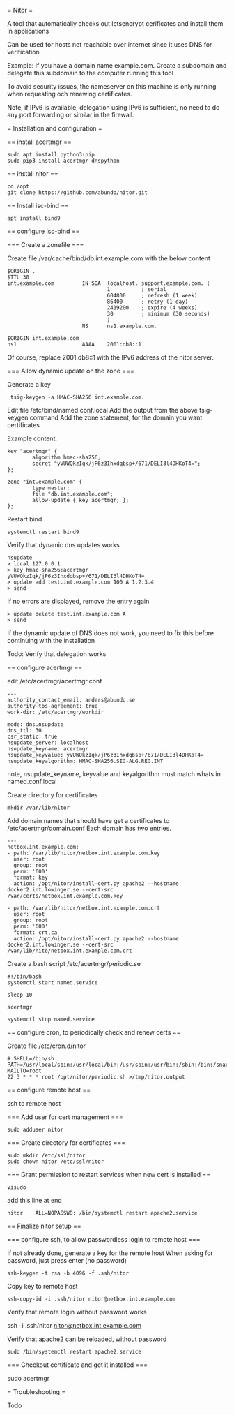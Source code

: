 = Nitor =

A tool that automatically checks out letsencrypt cerificates and install them
in applications

Can be used for hosts not reachable over internet since it uses DNS for verification

Example:
If you have a domain name example.com. Create a subdomain and delegate this subdomain
to the computer running this tool

To avoid security issues, the nameserver on this machine is only running when requesting
och renewing certificates.

Note, if IPv6 is available, delegation using IPv6 is sufficient, no need to do any
port forwarding or similar in the firewall.


= Installation and configuration =


== install acertmgr ==

    sudo apt install python3-pip
    sudo pip3 install acertmgr dnspython


== install nitor ==

    cd /opt
    git clone https://github.com/abundo/nitor.git


== Install isc-bind ==

    apt install bind9


== configure isc-bind ==

=== Create a zonefile ===

Create file /var/cache/bind/db.int.example.com with the below content

    $ORIGIN .
    $TTL 30
    int.example.com         IN SOA  localhost. support.example.com. (
                                    1          ; serial
                                    604800     ; refresh (1 week)
                                    86400      ; retry (1 day)
                                    2419200    ; expire (4 weeks)
                                    30         ; minimum (30 seconds)
                                    )
                            NS      ns1.example.com.

    $ORIGIN int.example.com
    ns1                     AAAA    2001:db8::1


Of course, replace 2001:db8::1 with the IPv6 address of the nitor server.


=== Allow dynamic update on the zone ===

Generate a key

     tsig-keygen -a HMAC-SHA256 int.example.com.


Edit file /etc/bind/named.conf.local
Add the output from the above tsig-keygen command
Add the zone statement, for the domain you want certificates

Example content:

    key "acertmgr" {
            algorithm hmac-sha256;
            secret "yVUWQkzIqk/jP6z3Ihxdqbsp+/671/DELI3l4DHKoT4=";
    };

    zone "int.example.com" {
            type master;
            file "db.int.example.com";
            allow-update { key acertmgr; };
    };


Restart bind

    systemctl restart bind9


Verify that dynamic dns updates works

    nsupdate
    > local 127.0.0.1
    > key hmac-sha256:acertmgr yVUWQkzIqk/jP6z3Ihxdqbsp+/671/DELI3l4DHKoT4=
    > update add test.int.example.com 100 A 1.2.3.4
    > send

If no errors are displayed, remove the entry again

    > update delete test.int.example.com A
    > send

If the dynamic update of DNS does not work, you need to fix this before continuing
with the installation


Todo: Verify that delegation works


== configure acertmgr ==

edit /etc/acertmgr/acertmgr.conf

    ---
    authority_contact_email: anders@abundo.se
    authority-tos-agreement: true
    work-dir: /etc/acertmgr/workdir

    mode: dns.nsupdate
    dns_ttl: 30
    csr_static: true
    nsupdate_server: localhost
    nsupdate_keyname: acertmgr
    nsupdate_keyvalue: yVUWQkzIqk/jP6z3Ihxdqbsp+/671/DELI3l4DHKoT4=
    nsupdate_keyalgorithm: HMAC-SHA256.SIG-ALG.REG.INT


note, nsupdate_keyname, keyvalue and keyalgorithm must match whats in named.conf.local

Create directory for certificates

    mkdir /var/lib/nitor


Add domain names that should have get a certificates to /etc/acertmgr/domain.conf
Each domain has two entries.

    ---
    netbox.int.example.com:
    - path: /var/lib/nitor/netbox.int.example.com.key
      user: root
      group: root
      perm: '600'
      format: key
      action: /opt/nitor/install-cert.py apache2 --hostname docker2.int.lowinger.se --cert-src /var/certs/netbox.int.example.com.key

    - path: /var/lib/nitor/netbox.int.example.com.crt
      user: root
      group: root
      perm: '600'
      format: crt,ca
      action: /opt/nitor/install-cert.py apache2 --hostname docker2.int.lowinger.se --cert-src /var/lib/nito/netbox.int.example.com.crt


Create a bash script /etc/acertmgr/periodic.se

    #!/bin/bash
    systemctl start named.service

    sleep 10

    acertmgr

    systemctl stop named.service


== configure cron, to periodically check and renew certs ==

Create file /etc/cron.d/nitor

    # SHELL=/bin/sh
    PATH=/usr/local/sbin:/usr/local/bin:/usr/sbin:/usr/bin:/sbin:/bin:/snap/bin
    MAILTO=root
    22 3 * * * root /opt/nitor/periodic.sh >/tmp/nitor.output


== configure remote host ==

ssh to remote host


=== Add user for cert management ===

    sudo adduser nitor


=== Create directory for certificates ===

    sudo mkdir /etc/ssl/nitor
    sudo chown nitor /etc/ssl/nitor


=== Grant permission to restart services when new cert is installed ==

    visudo


add this line at end

    nitor    ALL=NOPASSWD: /bin/systemctl restart apache2.service


== Finalize nitor setup ==
 
=== configure ssh, to allow passwordless login to remote host ===

If not already done, generate a key for the remote host
When asking for password, just press enter (no password)

    ssh-keygen -t rsa -b 4096 -f .ssh/nitor


Copy key to remote host

    ssh-copy-id -i .ssh/nitor nitor@netbox.int.example.com


Verify that remote login without password works

   ssh -i .ssh/nitor nitor@netbox.int.example.com


Verify that apache2 can be reloaded, without password

    sudo /bin/systemctl restart apache2.service


=== Checkout certificate and get it installed ===

sudo acertmgr


= Troubleshooting =

Todo
